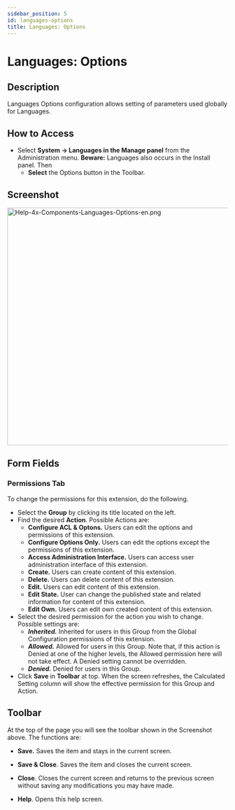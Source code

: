 ```yaml
---
sidebar_position: 5
id: languages-options
title: Languages: Options
---
```

# Languages: Options
## Description

Languages Options configuration allows setting of parameters used
globally for Languages.

## How to Access

- Select **System **→** Languages in the Manage panel** from the
  Administration menu. **Beware:** Languages also occurs in the Install
  panel. Then
  - **Select** the Options button in the Toolbar.

## Screenshot

<img
src="https://docs.joomla.org/images/2/2d/Help-4x-Components-Languages-Options-en.png"
decoding="async" data-file-width="800" data-file-height="543"
width="800" height="543"
alt="Help-4x-Components-Languages-Options-en.png" />

## Form Fields

### Permissions Tab

To change the permissions for this extension, do the following.

- Select the **Group** by clicking its title located on the left.
- Find the desired **Action**. Possible Actions are:
  - **Configure ACL & Optons.** Users can edit the options and
    permissions of this extension.
  - **Configure Options Only.** Users can edit the options except the
    permissions of this extension.
  - **Access Administration Interface.** Users can access user
    administration interface of this extension.
  - **Create.** Users can create content of this extension.
  - **Delete.** Users can delete content of this extension.
  - **Edit.** Users can edit content of this extension.
  - **Edit State.** User can change the published state and related
    information for content of this extension.
  - **Edit Own.** Users can edit own created content of this extension.
- Select the desired permission for the action you wish to change.
  Possible settings are:
  - ***Inherited.*** Inherited for users in this Group from the Global
    Configuration permissions of this extension.
  - ***Allowed.*** Allowed for users in this Group. Note that, if this
    action is Denied at one of the higher levels, the Allowed permission
    here will not take effect. A Denied setting cannot be overridden.
  - ***Denied.*** Denied for users in this Group.
- Click **Save** in **Toolbar** at top. When the screen refreshes, the
  Calculated Setting column will show the effective permission for this
  Group and Action.

## Toolbar

At the top of the page you will see the toolbar shown in the Screenshot
above. The functions are:

- **Save.** Saves the item and stays in the current screen.

<!-- -->

- **Save & Close**. Saves the item and closes the current screen.

<!-- -->

- **Close**. Closes the current screen and returns to the previous
  screen without saving any modifications you may have made.

<!-- -->

- **Help**. Opens this help screen.
